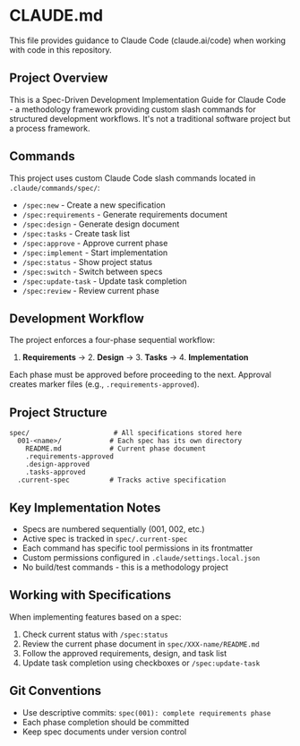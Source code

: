 # CLAUDE.md

This file provides guidance to Claude Code (claude.ai/code) when working with code in this repository.

## Project Overview

This is a Spec-Driven Development Implementation Guide for Claude Code - a methodology framework providing custom slash commands for structured development workflows. It's not a traditional software project but a process framework.

## Commands

This project uses custom Claude Code slash commands located in `.claude/commands/spec/`:

- `/spec:new` - Create a new specification
- `/spec:requirements` - Generate requirements document
- `/spec:design` - Generate design document
- `/spec:tasks` - Create task list
- `/spec:approve` - Approve current phase
- `/spec:implement` - Start implementation
- `/spec:status` - Show project status
- `/spec:switch` - Switch between specs
- `/spec:update-task` - Update task completion
- `/spec:review` - Review current phase

## Development Workflow

The project enforces a four-phase sequential workflow:

1. **Requirements** → 2. **Design** → 3. **Tasks** → 4. **Implementation**

Each phase must be approved before proceeding to the next. Approval creates marker files (e.g., `.requirements-approved`).

## Project Structure

```
spec/                     # All specifications stored here
  001-<name>/            # Each spec has its own directory
    README.md            # Current phase document
    .requirements-approved
    .design-approved
    .tasks-approved
  .current-spec          # Tracks active specification
```

## Key Implementation Notes

- Specs are numbered sequentially (001, 002, etc.)
- Active spec is tracked in `spec/.current-spec`
- Each command has specific tool permissions in its frontmatter
- Custom permissions configured in `.claude/settings.local.json`
- No build/test commands - this is a methodology project

## Working with Specifications

When implementing features based on a spec:
1. Check current status with `/spec:status`
2. Review the current phase document in `spec/XXX-name/README.md`
3. Follow the approved requirements, design, and task list
4. Update task completion using checkboxes or `/spec:update-task`

## Git Conventions

- Use descriptive commits: `spec(001): complete requirements phase`
- Each phase completion should be committed
- Keep spec documents under version control